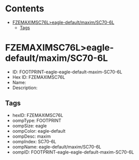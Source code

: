 



Contents
========

* [FZEMAXIMSC76L>eagle-default/maxim/SC70-6L](#fzemaximsc76leagle-defaultmaximsc70-6l)
	* [Tags](#tags)

# FZEMAXIMSC76L>eagle-default/maxim/SC70-6L

- ID: FOOTPRINT-eagle-eagle-default-maxim-SC70-6L
- Hex ID: FZEMAXIMSC76L
- Name: 
- Description: 

## Tags

- hexID: FZEMAXIMSC76L
- oompType: FOOTPRINT
- oompSize: eagle
- oompColor: eagle-default
- oompDesc: maxim
- oompIndex: SC70-6L
- oompName: eagle-default/maxim/SC70-6L
- oompID: FOOTPRINT-eagle-eagle-default-maxim-SC70-6L
